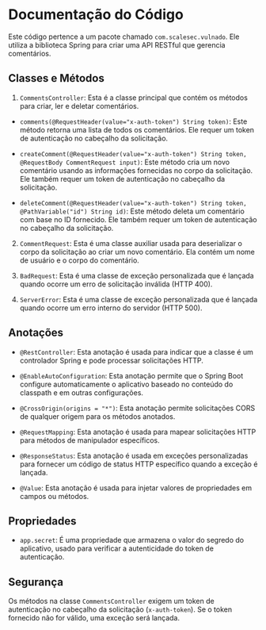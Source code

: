 # Documentação do Código

Este código pertence a um pacote chamado `com.scalesec.vulnado`. Ele utiliza a biblioteca Spring para criar uma API RESTful que gerencia comentários. 

## Classes e Métodos

1. `CommentsController`: Esta é a classe principal que contém os métodos para criar, ler e deletar comentários. 

- `comments(@RequestHeader(value="x-auth-token") String token)`: Este método retorna uma lista de todos os comentários. Ele requer um token de autenticação no cabeçalho da solicitação.

- `createComment(@RequestHeader(value="x-auth-token") String token, @RequestBody CommentRequest input)`: Este método cria um novo comentário usando as informações fornecidas no corpo da solicitação. Ele também requer um token de autenticação no cabeçalho da solicitação.

- `deleteComment(@RequestHeader(value="x-auth-token") String token, @PathVariable("id") String id)`: Este método deleta um comentário com base no ID fornecido. Ele também requer um token de autenticação no cabeçalho da solicitação.

2. `CommentRequest`: Esta é uma classe auxiliar usada para deserializar o corpo da solicitação ao criar um novo comentário. Ela contém um nome de usuário e o corpo do comentário.

3. `BadRequest`: Esta é uma classe de exceção personalizada que é lançada quando ocorre um erro de solicitação inválida (HTTP 400).

4. `ServerError`: Esta é uma classe de exceção personalizada que é lançada quando ocorre um erro interno do servidor (HTTP 500).

## Anotações

- `@RestController`: Esta anotação é usada para indicar que a classe é um controlador Spring e pode processar solicitações HTTP.

- `@EnableAutoConfiguration`: Esta anotação permite que o Spring Boot configure automaticamente o aplicativo baseado no conteúdo do classpath e em outras configurações.

- `@CrossOrigin(origins = "*")`: Esta anotação permite solicitações CORS de qualquer origem para os métodos anotados.

- `@RequestMapping`: Esta anotação é usada para mapear solicitações HTTP para métodos de manipulador específicos.

- `@ResponseStatus`: Esta anotação é usada em exceções personalizadas para fornecer um código de status HTTP específico quando a exceção é lançada. 

- `@Value`: Esta anotação é usada para injetar valores de propriedades em campos ou métodos.

## Propriedades

- `app.secret`: É uma propriedade que armazena o valor do segredo do aplicativo, usado para verificar a autenticidade do token de autenticação.

## Segurança

Os métodos na classe `CommentsController` exigem um token de autenticação no cabeçalho da solicitação (`x-auth-token`). Se o token fornecido não for válido, uma exceção será lançada.
